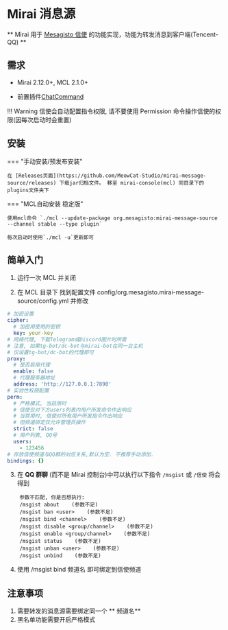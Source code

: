 # Mirai 消息源

** Mirai 用于 [Mesagisto 信使](https://github.com/MeowCat-Studio/mesagisto) 的功能实现，功能为转发消息到客户端(Tencent-QQ) **

## 需求

- Mirai 2.12.0+, MCL 2.1.0+

- 前置插件[ChatCommand](https://github.com/project-mirai/chat-command)

!!! Warning
    信使会自动配置指令权限, 请不要使用 Permission 命令操作信使的权限(因每次启动时会重置)
## 安装

=== "手动安装/预发布安装"

	在 [Releases页面](https://github.com/MeowCat-Studio/mirai-message-source/releases) 下载jar归档文件。 移至 mirai-console(mcl) 同目录下的plugins文件夹下

=== "MCL自动安装 稳定版"

	使用mcl命令 `./mcl --update-package org.mesagisto:mirai-message-source --channel stable --type plugin`

	每次启动时使用`./mcl -u`更新即可

## 简单入门

1. 运行一次 MCL 并关闭

2. 在 MCL 目录下 找到配置文件 config/org.mesagisto.mirai-message-source/config.yml 并修改
```yaml
# 加密设置
cipher:
  # 加密用使用的密钥
  key: your-key
# 网络代理, 下载Telegram或Discord图片时所需
# 注意, 如果tg-bot/dc-bot与mirai-bot在同一台主机
# 仅设置tg-bot/dc-bot的代理即可
proxy:
  # 是否启用代理
  enable: false
  # 代理服务器地址
  address: 'http://127.0.0.1:7890'
# 实验性权限配置
perm: 
  # 严格模式, 当启用时
  # 信使仅对下方users列表内用户所发命令作出响应
  # 当禁用时, 信使对所有用户所发指令作出响应
  # 但频道绑定仅允许管理员操作
  strict: false
  # 用户列表, QQ号
  users: 
    - 123456
# 存放信使频道与QQ群的对应关系,默认为空. 不推荐手动添加.
bindings: {}
```

3. 在 **QQ 群聊** (而不是 Mirai 控制台)中可以执行以下指令 `/msgist` 或 `/信使` 将会得到
```text
    参数不匹配, 你是否想执行: 
    /msgist about    (参数不足)
    /msgist ban <user>    (参数不足)
    /msgist bind <channel>    (参数不足)
    /msgist disable <group/channel>    (参数不足)
    /msgist enable <group/channel>    (参数不足)
    /msgist status    (参数不足)
    /msgist unban <user>    (参数不足)
    /msgist unbind    (参数不足)
```
4. 使用 /msgist bind 频道名 即可绑定到信使频道

## 注意事项
 1. 需要转发的消息源需要绑定同一个 ** 频道名**
 2. 黑名单功能需要开启严格模式
